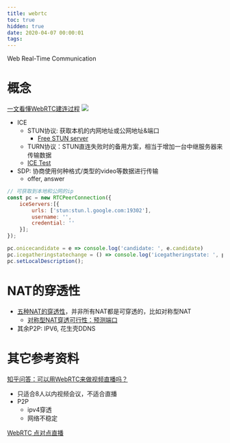 ```yaml
---
title: webrtc
toc: true
hidden: true
date: 2020-04-07 00:00:01
tags:
---
```

Web Real-Time Communication

# 概念
[一文看懂WebRTC建连过程](https://juejin.cn/post/7323087699479838730)
[![](image.png)](https://p6-juejin.byteimg.com/tos-cn-i-k3u1fbpfcp/663812cc30334d299f0b1de90fadbfec~tplv-k3u1fbpfcp-jj-mark:3024:0:0:0:q75.awebp#?w=3718&h=1808&s=242340&e=png&b=f0f4fc)
* ICE
  * STUN协议: 获取本机的内网地址或公网地址&端口
    * [Free STUN server](https://gist.github.com/sagivo/3a4b2f2c7ac6e1b5267c2f1f59ac6c6b)
  * TURN协议：STUN直连失败时的备用方案，相当于增加一台中继服务器来传输数据
  * [ICE Test](https://webrtc.github.io/samples/src/content/peerconnection/trickle-ice/)
* SDP: 协商使用何种格式/类型的video等数据进行传输
  * offer, answer

```js
// 可获取到本地和公网的ip
const pc = new RTCPeerConnection({
    iceServers:[{
        urls: ['stun:stun.l.google.com:19302'],
        username: '',
        credential: ''
    }];
});

pc.onicecandidate = e => console.log('candidate: ', e.candidate)
pc.icegatheringstatechange = () => console.log('icegatheringstate: ', pc.iceGatheringState)
pc.setLocalDescription();
```


# NAT的穿透性
* [五种NAT的穿透性](https://zhuanlan.zhihu.com/p/108635427)，并非所有NAT都是可穿透的，比如对称型NAT
  * [对称型NAT穿透可行性：预测端口](https://blog.csdn.net/l807575/article/details/104382094)
* 其余P2P: IPV6, 花生壳DDNS



# 其它参考资料
[知乎问答：可以用WebRTC来做视频直播吗？](https://www.zhihu.com/question/25497090/answer/43395462?utm_source=com.youdao.note&utm_medium=social&utm_oi=778052917897728000)
* 只适合8人以内视频会议，不适合直播
* P2P
  * ipv4穿透
  * 网络不稳定

[WebRTC 点对点直播](https://segmentfault.com/a/1190000008416360?utm_medium=referral&utm_source=tuicool)